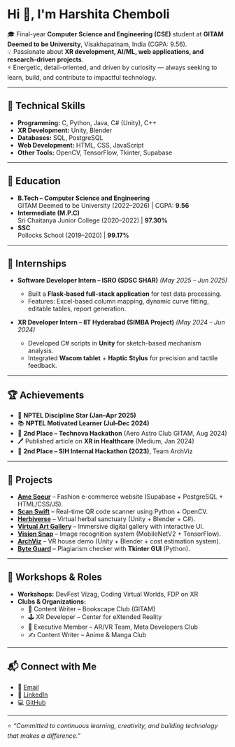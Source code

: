 # Hi 👋, I'm Harshita Chemboli  

🎓 Final-year **Computer Science and Engineering (CSE)** student at **GITAM Deemed to be University**, Visakhapatnam, India (CGPA: 9.56).  
💡 Passionate about **XR development, AI/ML, web applications, and research-driven projects**.  
⚡ Energetic, detail-oriented, and driven by curiosity — always seeking to learn, build, and contribute to impactful technology.  

---

## 🔧 Technical Skills
- **Programming:** C, Python, Java, C# (Unity), C++  
- **XR Development:** Unity, Blender  
- **Databases:** SQL, PostgreSQL  
- **Web Development:** HTML, CSS, JavaScript  
- **Other Tools:** OpenCV, TensorFlow, Tkinter, Supabase  

---

## 🏫 Education
- **B.Tech – Computer Science and Engineering**  
  GITAM Deemed to be University (2022–2026) | CGPA: **9.56**  
- **Intermediate (M.P.C)**  
  Sri Chaitanya Junior College (2020–2022) | **97.30%**  
- **SSC**  
  Pollocks School (2019–2020) | **99.17%**  

---

## 💼 Internships
- **Software Developer Intern – ISRO (SDSC SHAR)** *(May 2025 – Jun 2025)*  
  - Built a **Flask-based full-stack application** for test data processing.  
  - Features: Excel-based column mapping, dynamic curve fitting, editable tables, report generation.  

- **XR Developer Intern – IIT Hyderabad (SIMBA Project)** *(May 2024 – Jun 2024)*  
  - Developed C# scripts in **Unity** for sketch-based mechanism analysis.  
  - Integrated **Wacom tablet** + **Haptic Stylus** for precision and tactile feedback.  

---

## 🏆 Achievements
- 🌟 **NPTEL Discipline Star (Jan–Apr 2025)**  
- 📚 **NPTEL Motivated Learner (Jul–Dec 2024)**  
- 🥈 **2nd Place – Technova Hackathon** (Aero Astro Club GITAM, Aug 2024)  
- 🖊 Published article on **XR in Healthcare** (Medium, Jan 2024)  
- 🥈 **2nd Place – SIH Internal Hackathon (2023)**, Team ArchViz  

---

## 🚀 Projects
- **[Ame Soeur](https://github.com/Harshita-Chemboli/Ame_soeur)** – Fashion e-commerce website (Supabase + PostgreSQL + HTML/CSS/JS).  
- **[Scan Swift](https://github.com/Harshita-Chemboli/Scan-Swift)** – Real-time QR code scanner using Python + OpenCV.  
- **[Herbiverse](#)** – Virtual herbal sanctuary (Unity + Blender + C#).  
- **[Virtual Art Gallery](#)** – Immersive digital gallery with interactive UI.  
- **[Vision Snap](https://github.com/Harshita-Chemboli/Vision-Snap)** – Image recognition system (MobileNetV2 + TensorFlow).  
- **[ArchViz](#)** – VR house demo (Unity + Blender + cost estimation system).  
- **[Byte Guard](https://github.com/Harshita-Chemboli/Byte-Guard)** – Plagiarism checker with **Tkinter GUI** (Python).  

---

## 🎤 Workshops & Roles
- **Workshops:** DevFest Vizag, Coding Virtual Worlds, FDP on XR  
- **Clubs & Organizations:**  
  - 📖 Content Writer – Bookscape Club (GITAM)  
  - 🕹 XR Developer – Center for eXtended Reality  
  - 🧩 Executive Member – AR/VR Team, Meta Developers Club  
  - ✍️ Content Writer – Anime & Manga Club  

---

## 📬 Connect with Me
- 📧 [Email](mailto:chemboliharshita@gmail.com)  
- 🔗 [LinkedIn](https://linkedin.com/in/harshitachemboli)  
- 💻 [GitHub](https://github.com/harshitachemboli)  

---
⭐ *“Committed to continuous learning, creativity, and building technology that makes a difference.”*  

